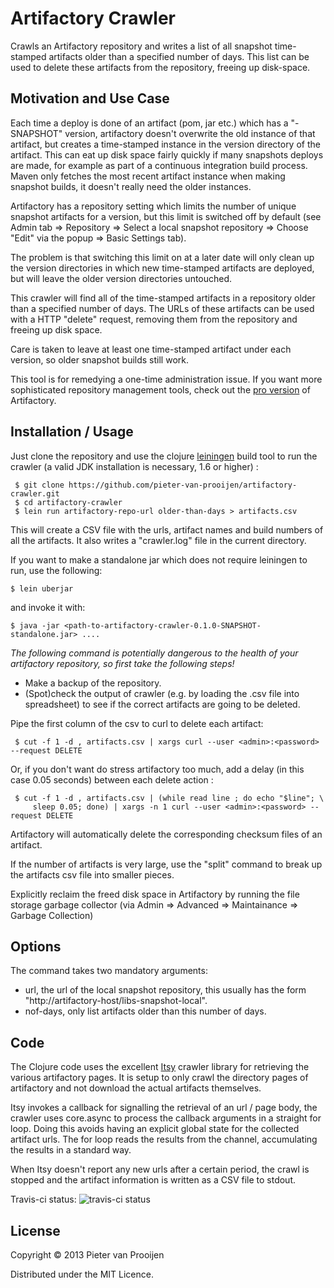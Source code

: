 # Artifactory Crawler

Crawls an Artifactory repository and writes a list of all snapshot
time-stamped artifacts older than a specified number of days. This list can
be used to delete these artifacts from the repository, freeing up disk-space.

## Motivation and Use Case

Each time a deploy is done of an artifact (pom, jar etc.) which has a
"-SNAPSHOT" version, artifactory doesn't overwrite the old instance of that
artifact, but creates a time-stamped instance in the version directory of
the artifact. This can eat up disk space fairly quickly if many snapshots
deploys are made, for example as part of a continuous integration build
process. Maven only fetches the most recent artifact instance when making
snapshot builds, it doesn't really need the older instances.

Artifactory has a repository setting  which limits the number of unique
snapshot artifacts for a version, but this limit is switched off by
default (see Admin tab => Repository =>
Select a local snapshot repository => Choose "Edit" via the popup => Basic Settings
tab).

The problem is that switching this limit on at a later date will only clean
up the version directories in which new time-stamped artifacts are
deployed, but will leave the older version directories untouched.

This crawler will find all of the time-stamped artifacts in a repository
older than a specified number of days. The URLs of these artifacts can be
used with a HTTP "delete" request, removing them from the repository and
freeing up disk space.

Care is taken to leave at least one time-stamped artifact under each
version, so older snapshot builds still work.

This tool is for remedying a one-time administration issue. If you
want more sophisticated repository management tools, check out the [pro version](
http://www.jfrog.com/home/v_artifactorypro_overview) of Artifactory.

## Installation / Usage

Just clone the repository and use the clojure
[leiningen](http://leiningen.org#install) build tool to run the crawler (a
valid JDK installation is necessary, 1.6 or higher) :

     $ git clone https://github.com/pieter-van-prooijen/artifactory-crawler.git
     $ cd artifactory-crawler
     $ lein run artifactory-repo-url older-than-days > artifacts.csv

This will create a CSV file with the urls, artifact names and build numbers of all the artifacts. It also writes a
"crawler.log" file in the current directory.

If you want to make a standalone jar which does not require leiningen to run, use the following:

    $ lein uberjar

and invoke it with:

    $ java -jar <path-to-artifactory-crawler-0.1.0-SNAPSHOT-standalone.jar> ....

*The following command is potentially dangerous to the health of your
artifactory repository, so first take the following steps!* 

- Make a backup of the repository.
- (Spot)check the output of crawler (e.g. by loading the .csv
file into spreadsheet) to see if the correct artifacts are going to be deleted.

Pipe the first column of the csv to curl to delete each artifact:

     $ cut -f 1 -d , artifacts.csv | xargs curl --user <admin>:<password> --request DELETE

Or, if you don't want do stress artifactory too much, add a delay (in this case
0.05 seconds) between each delete action :

     $ cut -f 1 -d , artifacts.csv | (while read line ; do echo "$line"; \
         sleep 0.05; done) | xargs -n 1 curl --user <admin>:<password> --request DELETE
 
Artifactory will automatically delete the corresponding checksum files of an artifact.

If the number of artifacts is very large, use the "split" command to break
up the artifacts csv file into smaller pieces.

Explicitly reclaim the freed disk space in Artifactory by running the
file storage garbage collector (via Admin => Advanced => Maintainance => Garbage Collection)

## Options

The command takes two mandatory arguments:

- url, the url of the local snapshot repository, this usually has the form
  "http://artifactory-host/libs-snapshot-local".
- nof-days, only list artifacts older than this number of days. 

## Code

The Clojure code uses the excellent [Itsy](https://github.com/dakrone/itsy)
crawler library for retrieving the various artifactory pages. It is setup
to only crawl the directory pages of artifactory and not download the actual
artifacts themselves.

Itsy invokes a callback for signalling the retrieval of an url / page body,
the crawler uses core.async to process the callback arguments in a straight
for loop. Doing this avoids having an explicit global state for the
collected artifact urls. The for loop reads the results from the channel,
accumulating the results in a standard way.

When Itsy doesn't report any new urls after a certain period, the crawl is
stopped and the artifact information is written as a CSV file to stdout.

Travis-ci status:
![travis-ci status](https://travis-ci.org/pieter-van-prooijen/artifactory-crawler.png)

## License

Copyright © 2013 Pieter van Prooijen

Distributed under the MIT Licence.

